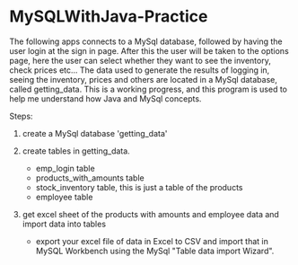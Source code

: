 # MySQLWithJava-Practice

The following apps connects to a MySql database, followed by having the user login at the sign in page. After this the user will be taken to the options page,
here the user can select whether they want to see the inventory, check prices etc... The data used to generate the results of logging in, seeing the inventory, 
prices and others are located in a MySql database, called getting_data. This is a working progress, and this program is used to help me 
understand how Java and MySql concepts.

Steps: 
1. create a MySql database 'getting_data'
2. create tables in getting_data.
    - emp_login table
    - products_with_amounts table
    - stock_inventory table, this is just a table of the products
    - employee table
    
3. get excel sheet of the products with amounts and employee data and import data into tables 
    - export your excel file of data in Excel to CSV and import that in MySQL Workbench using 
      the MySql "Table data import Wizard".
      

      
     
 
      
 



